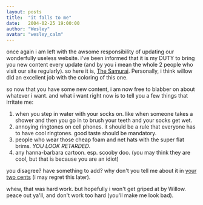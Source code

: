 ```yaml
---
layout: posts
title:  "it falls to me"
date:   2004-02-25 19:00:00
author: "Wesley"
avatar: "wesley_calm"
---
```

once again i am left with the awsome responsibility of updating our wonderfully useless website. i've been informed that it is my DUTY to bring you new content every update (and by you i mean the whole 2 people who visit our site regularly). so here it is, [The Samurai](https://content.duelingmonkeys.com/gallery/art/samurai.jpg). Personally, i think willow did an excellent job with the coloring of this one.

so now that you have some new content, i am now free to blabber on about whatever i want. and what i want right now is to tell you a few things that irritate me:

1. when you step in water with your socks on. like when someone takes a shower and then you go in to brush your teeth and your socks get wet.
2. annoying ringtones on cell phones. it should be a rule that everyone has to have cool ringtones. good taste should be mandatory.
3. people who wear those cheap foam and net hats with the super flat brims. *YOU LOOK RETARDED*.
4. any hanna-barbara cartoon. esp. scooby doo. (you may think they are cool, but that is because you are an idiot)

you disagree? have something to add? why don't you tell me about it in [your two cents](http://www.duelingmonkeys.com/topics.php) (i may regret this later).

whew, that was hard work. but hopefully i won't get griped at by Willow. peace out ya'll, and don't work too hard (you'll make me look bad).
